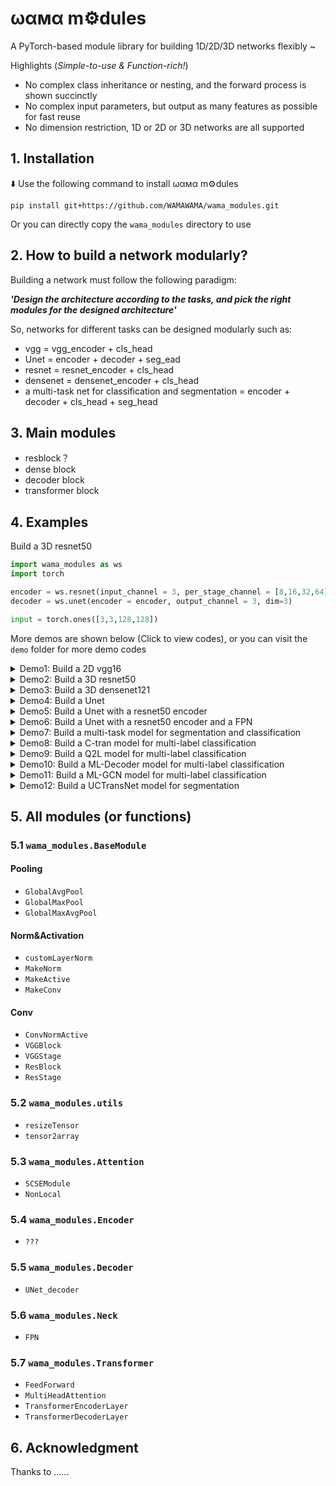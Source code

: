 # ωαмα m⚙️dules 
A PyTorch-based module library for building 1D/2D/3D networks flexibly ~


Highlights (*Simple-to-use & Function-rich!*)
 - No complex class inheritance or nesting, and the forward process is shown succinctly
 - No complex input parameters, but output as many features as possible for fast reuse
 - No dimension restriction, 1D or 2D or 3D networks are all supported


## 1. Installation
⬇️ Use the following command to install ωαмα m⚙️dules 
```
pip install git+https://github.com/WAMAWAMA/wama_modules.git
```

Or you can directly copy the `wama_modules` directory to use


## 2. How to build a network modularly?

Building a network must follow the following paradigm:

***'Design the architecture according to the tasks, and pick the right modules for the designed architecture'***

So, networks for different tasks can be designed modularly such as:
 - vgg = vgg_encoder + cls_head
 - Unet = encoder + decoder + seg_ead
 - resnet = resnet_encoder + cls_head
 - densenet = densenet_encoder + cls_head
 - a multi-task net for classification and segmentation = encoder + decoder + cls_head + seg_head


## 3. Main modules
 - resblock？
 - dense block
 - decoder block
 - transformer block


## 4. Examples


Build a 3D resnet50 


```python
import wama_modules as ws
import torch

encoder = ws.resnet(input_channel = 3, per_stage_channel = [8,16,32,64], dim=3)
decoder = ws.unet(encoder = encoder, output_channel = 3, dim=3)

input = torch.ones([3,3,128,128])

```





More demos are shown below (Click to view codes), or you can visit the `demo` folder for more demo codes



<details>
<summary> Demo1: Build a 2D vgg16  </summary>
 
```python
import wama_modules as ws
import torch

encoder = ws.resnet(input_channel = 3, per_stage_channel = [8,16,32,64], dim=3)
decoder = ws.unet(encoder = encoder, output_channel = 3, dim=3)

input = torch.ones([3,3,128,128])

```
</details>

<details>
<summary> Demo2: Build a 3D resnet50  </summary>
 
```python
import wama_modules as ws
import torch

encoder = ws.resnet(input_channel = 3, per_stage_channel = [8,16,32,64], dim=3)
decoder = ws.unet(encoder = encoder, output_channel = 3, dim=3)

input = torch.ones([3,3,128,128])

```
</details>



<details>
<summary> Demo3: Build a 3D densenet121  </summary>
 
```python
import wama_modules as ws
import torch

encoder = ws.resnet(input_channel = 3, per_stage_channel = [8,16,32,64], dim=3)
decoder = ws.unet(encoder = encoder, output_channel = 3, dim=3)

input = torch.ones([3,3,128,128])

```
</details>


<details>
<summary> Demo4: Build a Unet  </summary>
 
```python
import wama_modules as ws
import torch

encoder = ws.resnet(input_channel = 3, per_stage_channel = [8,16,32,64], dim=3)
decoder = ws.unet(encoder = encoder, output_channel = 3, dim=3)

input = torch.ones([3,3,128,128])

```
</details>


<details>
<summary> Demo5: Build a Unet with a resnet50 encoder  </summary>
 
```python
import wama_modules as ws
import torch

encoder = ws.resnet(input_channel = 3, per_stage_channel = [8,16,32,64], dim=3)
decoder = ws.unet(encoder = encoder, output_channel = 3, dim=3)

input = torch.ones([3,3,128,128])

```
</details>

<details>
<summary> Demo6: Build a Unet with a resnet50 encoder and a FPN </summary>
 
```python
import wama_modules as ws
import torch

encoder = ws.resnet(input_channel = 3, per_stage_channel = [8,16,32,64], dim=3)
decoder = ws.unet(encoder = encoder, output_channel = 3, dim=3)

input = torch.ones([3,3,128,128])

```
</details>

<details>
<summary> Demo7: Build a multi-task model for segmentation and classification</summary>
 
```python
import wama_modules as ws
import torch

encoder = ws.resnet(input_channel = 3, per_stage_channel = [8,16,32,64], dim=3)
decoder = ws.unet(encoder = encoder, output_channel = 3, dim=3)

input = torch.ones([3,3,128,128])

```
</details>



<details>
<summary> Demo8: Build a C-tran model for multi-label classification</summary>
 
```python
import wama_modules as ws
import torch

encoder = ws.resnet(input_channel = 3, per_stage_channel = [8,16,32,64], dim=3)
decoder = ws.unet(encoder = encoder, output_channel = 3, dim=3)

input = torch.ones([3,3,128,128])

```
</details>


<details>
<summary> Demo9: Build a Q2L model for multi-label classification</summary>
 
```python
import wama_modules as ws
import torch

encoder = ws.resnet(input_channel = 3, per_stage_channel = [8,16,32,64], dim=3)
decoder = ws.unet(encoder = encoder, output_channel = 3, dim=3)

input = torch.ones([3,3,128,128])

```
</details>

<details>
<summary> Demo10: Build a ML-Decoder model for multi-label classification</summary>
 
```python
import wama_modules as ws
import torch

encoder = ws.resnet(input_channel = 3, per_stage_channel = [8,16,32,64], dim=3)
decoder = ws.unet(encoder = encoder, output_channel = 3, dim=3)

input = torch.ones([3,3,128,128])

```
</details>


<details>
<summary> Demo11: Build a ML-GCN model for multi-label classification</summary>
 
```python
import wama_modules as ws
import torch

encoder = ws.resnet(input_channel = 3, per_stage_channel = [8,16,32,64], dim=3)
decoder = ws.unet(encoder = encoder, output_channel = 3, dim=3)

input = torch.ones([3,3,128,128])

```
</details>


<details>
<summary> Demo12: Build a UCTransNet model for segmentation </summary>
 
```python
import wama_modules as ws
import torch

encoder = ws.resnet(input_channel = 3, per_stage_channel = [8,16,32,64], dim=3)
decoder = ws.unet(encoder = encoder, output_channel = 3, dim=3)

input = torch.ones([3,3,128,128])

```
</details>



## 5. All modules (or functions)

### 5.1 `wama_modules.BaseModule`

#### Pooling
 - `GlobalAvgPool`
 - `GlobalMaxPool`
 - `GlobalMaxAvgPool`

#### Norm&Activation
 - `customLayerNorm`
 - `MakeNorm`
 - `MakeActive`
 - `MakeConv`

#### Conv
 - `ConvNormActive`
 - `VGGBlock`
 - `VGGStage`
 - `ResBlock`
 - `ResStage`


### 5.2 `wama_modules.utils`
 - `resizeTensor`
 - `tensor2array`


### 5.3 `wama_modules.Attention`
 - `SCSEModule`
 - `NonLocal`


### 5.4 `wama_modules.Encoder`
 - `???`


### 5.5 `wama_modules.Decoder`
 - `UNet_decoder`


### 5.6 `wama_modules.Neck`
 - `FPN`


### 5.7 `wama_modules.Transformer`
 - `FeedForward`
 - `MultiHeadAttention`
 - `TransformerEncoderLayer`
 - `TransformerDecoderLayer`


## 6. Acknowledgment
Thanks to ......